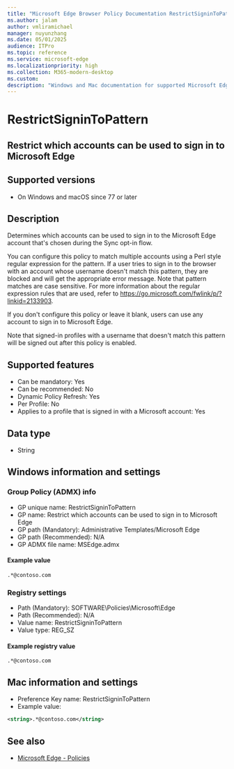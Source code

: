 ```yaml
---
title: "Microsoft Edge Browser Policy Documentation RestrictSigninToPattern"
ms.author: jalam
author: vmliramichael
manager: nuyunzhang
ms.date: 05/01/2025
audience: ITPro
ms.topic: reference
ms.service: microsoft-edge
ms.localizationpriority: high
ms.collection: M365-modern-desktop
ms.custom:
description: "Windows and Mac documentation for supported Microsoft Edge Browser policy: Restrict which accounts can be used to sign in to Microsoft Edge"
---
```


<!--THIS FILE IS AUTOMATICALLY GENERATED. MANUAL CHANGES WILL BE OVERWRITTEN.-->
<!--Please contact the Microsoft Edge Manageability team with any questions.-->

# RestrictSigninToPattern

## Restrict which accounts can be used to sign in to Microsoft Edge


## Supported versions

- On Windows and macOS since 77 or later

## Description

Determines which accounts can be used to sign in to the Microsoft Edge account that's chosen during the Sync opt-in flow.

You can configure this policy to match multiple accounts using a Perl style regular expression for the pattern. If a user tries to sign in to the browser with an account whose username doesn't match this pattern, they are blocked and will get the appropriate error message. Note that pattern matches are case sensitive. For more information about the regular expression rules that are used, refer to https://go.microsoft.com/fwlink/p/?linkid=2133903.

If you don't configure this policy or leave it blank, users can use any account to sign in to Microsoft Edge.

Note that signed-in profiles with a username that doesn't match this pattern will be signed out after this policy is enabled.

## Supported features

- Can be mandatory: Yes
- Can be recommended: No
- Dynamic Policy Refresh: Yes
- Per Profile: No
- Applies to a profile that is signed in with a Microsoft account: Yes

## Data type

- String

## Windows information and settings

### Group Policy (ADMX) info

- GP unique name: RestrictSigninToPattern
- GP name: Restrict which accounts can be used to sign in to Microsoft Edge
- GP path (Mandatory): Administrative Templates/Microsoft Edge
- GP path (Recommended): N/A
- GP ADMX file name: MSEdge.admx

#### Example value

```
.*@contoso.com
```

### Registry settings

- Path (Mandatory): SOFTWARE\Policies\Microsoft\Edge
- Path (Recommended): N/A
- Value name: RestrictSigninToPattern
- Value type: REG_SZ

#### Example registry value

```
.*@contoso.com
```


## Mac information and settings

- Preference Key name: RestrictSigninToPattern
- Example value:

```xml
<string>.*@contoso.com</string>
```

## See also
- [Microsoft Edge - Policies](../microsoft-edge-policies.md)
